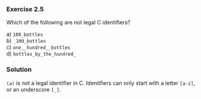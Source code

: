 ### Exercise 2.5
Which of the following are not legal C identifiers?

a) `100_bottles`  
b) `_100_bottles`  
c) `one__hundred__bottles`  
d) `bottles_by_the_hundred_`  

### Solution

`(a)` is not a legal identifier in C. Identifiers can only start with a letter `[a-z]`, or an underscore `[_]`.
